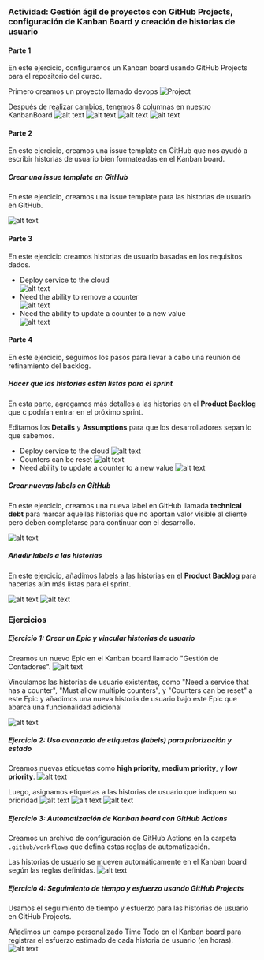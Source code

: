 ### **Actividad: Gestión ágil de proyectos con GitHub Projects, configuración de Kanban Board y creación de historias de usuario**

#### Parte 1

En este ejercicio, configuramos un Kanban board usando GitHub Projects para el repositorio del curso.

Primero creamos un proyecto llamado devops
![Project](img/image-0.png)

Después de realizar cambios, tenemos 8 columnas en nuestro KanbanBoard
![alt text](img/image.png)
![alt text](img/image-1.png)
![alt text](img/image-2.png)
![alt text](img/image-3.png)

#### Parte 2

En este ejercicio, creamos una issue template en GitHub que nos ayudó a escribir historias de usuario bien formateadas en el Kanban board.

##### Crear una issue template en GitHub

En este ejercicio, creamos una issue template para las historias de usuario en GitHub.

![alt text](img/image-4.png)


####  Parte 3

En este ejercicio creamos historias de usuario basadas en los requisitos dados. 

- Deploy service to the cloud  
![alt text](img/image-5.png)
- Need the ability to remove a counter  
![alt text](img/image-6.png)
- Need the ability to update a counter to a new value  
![alt text](img/image-7.png)


#### Parte 4

En este ejercicio, seguimos los pasos para llevar a cabo una reunión de refinamiento del backlog. 

##### Hacer que las historias estén listas para el sprint

En esta parte, agregamos más detalles a las historias en el **Product Backlog** que c podrían entrar en el próximo sprint. 

Editamos los **Details** y **Assumptions** para que los desarrolladores sepan lo que sabemos. 

   - Deploy service to the cloud
   ![alt text](img/image-8.png)
   - Counters can be reset
   ![alt text](img/image-9.png)
   - Need ability to update a counter to a new value
   ![alt text](img/image-10.png)




##### Crear nuevas labels en GitHub

En este ejercicio, creamos una nueva label en GitHub llamada **technical debt** para marcar aquellas historias que no aportan valor visible al cliente pero deben completarse para continuar con el desarrollo.

![alt text](img/image-11.png)

##### Añadir labels a las historias

En este ejercicio, añadimos labels a las historias en el **Product Backlog** para hacerlas aún más listas para el sprint. 

![alt text](img/image-19.png)
![alt text](img/image-20.png)

### Ejercicios

##### Ejercicio 1: Crear un Epic y vincular historias de usuario

Creamos un nuevo Epic en el Kanban board llamado "Gestión de Contadores".
![alt text](img/image-13.png)

Vinculamos las historias de usuario existentes, como "Need a service that has a counter", "Must allow multiple counters", y "Counters can be reset" a este Epic y añadimos una nueva historia de usuario bajo este Epic que abarca una funcionalidad adicional 

![alt text](img/image-12.png)


##### Ejercicio 2: Uso avanzado de etiquetas (labels) para priorización y estado

Creamos nuevas etiquetas como **high priority**, **medium priority**, y **low priority**.
![alt text](img/image-14.png)

Luego, asignamos etiquetas a las historias de usuario que indiquen su prioridad
![alt text](img/image-16.png)
![alt text](img/image-17.png)
![alt text](img/image-15.png)

##### Ejercicio 3: Automatización de Kanban board con GitHub Actions

Creamos un archivo de configuración de GitHub Actions en la carpeta `.github/workflows` que defina estas reglas de automatización.

Las historias de usuario se mueven automáticamente en el Kanban board según las reglas definidas.
![alt text](img/image-18.png)


##### Ejercicio 4: Seguimiento de tiempo y esfuerzo usando GitHub Projects

Usamos el seguimiento de tiempo y esfuerzo para las historias de usuario en GitHub Projects.

Añadimos un campo personalizado Time Todo en el Kanban board para registrar el esfuerzo estimado de cada historia de usuario (en horas).
![alt text](img/image-21.png)





